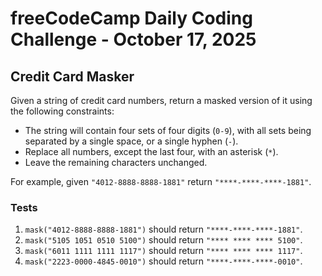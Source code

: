 # freeCodeCamp Daily Coding Challenge - October 17, 2025

## Credit Card Masker

Given a string of credit card numbers, return a masked version of it using the following constraints:

* The string will contain four sets of four digits (`0-9`), with all sets being separated by a single space, or a single hyphen (`-`).
* Replace all numbers, except the last four, with an asterisk (`*`).
* Leave the remaining characters unchanged.

For example, given `"4012-8888-8888-1881"` return `"****-****-****-1881"`.

### Tests

1. `mask("4012-8888-8888-1881")` should return `"****-****-****-1881"`.
2. `mask("5105 1051 0510 5100")` should return `"**** **** **** 5100"`.
3. `mask("6011 1111 1111 1117")` should return `"**** **** **** 1117"`.
4. `mask("2223-0000-4845-0010")` should return `"****-****-****-0010"`.